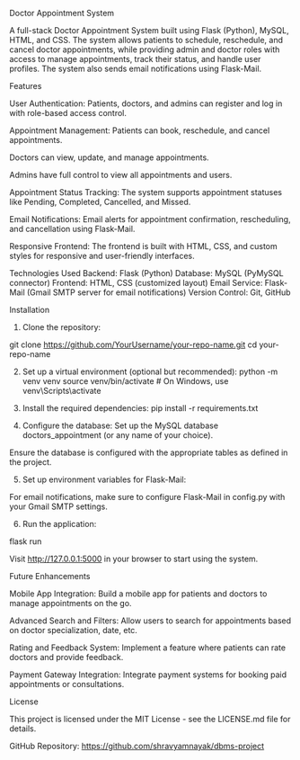 Doctor Appointment System

A full-stack Doctor Appointment System built using Flask (Python), MySQL, HTML, and CSS. The system allows patients to schedule, reschedule, and cancel doctor appointments, while providing admin and doctor roles with access to manage appointments, track their status, and handle user profiles. The system also sends email notifications using Flask-Mail.

Features

User Authentication:
Patients, doctors, and admins can register and log in with role-based access control.


Appointment Management:
Patients can book, reschedule, and cancel appointments.

Doctors can view, update, and manage appointments.

Admins have full control to view all appointments and users.


Appointment Status Tracking:
The system supports appointment statuses like Pending, Completed, Cancelled, and Missed.


Email Notifications:
Email alerts for appointment confirmation, rescheduling, and cancellation using Flask-Mail.


Responsive Frontend:
The frontend is built with HTML, CSS, and custom styles for responsive and user-friendly interfaces.



Technologies Used
Backend: Flask (Python)
Database: MySQL (PyMySQL connector)
Frontend: HTML, CSS (customized layout)
Email Service: Flask-Mail (Gmail SMTP server for email notifications)
Version Control: Git, GitHub


Installation
1. Clone the repository:

git clone https://github.com/YourUsername/your-repo-name.git
cd your-repo-name

2. Set up a virtual environment (optional but recommended):
python -m venv venv
source venv/bin/activate  # On Windows, use venv\Scripts\activate


3. Install the required dependencies:
pip install -r requirements.txt


4. Configure the database:
Set up the MySQL database doctors_appointment (or any name of your choice).

Ensure the database is configured with the appropriate tables as defined in the project.

5. Set up environment variables for Flask-Mail:

For email notifications, make sure to configure Flask-Mail in config.py with your Gmail SMTP settings.


6. Run the application:

flask run

Visit http://127.0.0.1:5000 in your browser to start using the system.

Future Enhancements

Mobile App Integration: Build a mobile app for patients and doctors to manage appointments on the go.

Advanced Search and Filters: Allow users to search for appointments based on doctor specialization, date, etc.

Rating and Feedback System: Implement a feature where patients can rate doctors and provide feedback.

Payment Gateway Integration: Integrate payment systems for booking paid appointments or consultations.


License

This project is licensed under the MIT License - see the LICENSE.md file for details.

GitHub Repository: https://github.com/shravyamnayak/dbms-project
